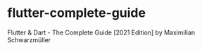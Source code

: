 ﻿# flutter-complete-guide
Flutter & Dart - The Complete Guide [2021 Edition] by Maximilian Schwarzmüller
